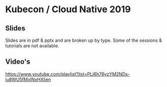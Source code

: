 # Kubecon / Cloud Native 2019 
## Slides 
Slides are in pdf & pptx and are broken up by type. Some of the sessions & tutorials are not available. 

## Video's 
https://www.youtube.com/playlist?list=PLj6h78yzYM2NDs-iu8WU5fMxINxHXlien
